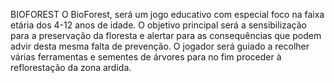 BIOFOREST
O BioForest, será um jogo educativo com especial foco na faixa etária dos 4-12 anos de idade. O objetivo principal será a sensibilização para a preservação da floresta e alertar para as consequências que podem advir desta mesma falta de prevenção. O jogador será guiado a recolher várias ferramentas e sementes de árvores para no fim proceder à reflorestação da zona ardida.


